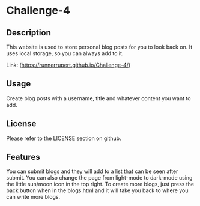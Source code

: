 # Challenge-4

## Description 

This website is used to store personal blog posts for you to look back on. It uses local storage, so you can always add to it. 

Link: (https://runnerrupert.github.io/Challenge-4/)

## Usage 

Create blog posts with a username, title and whatever content you want to add.

## License

Please refer to the LICENSE section on github.

## Features

You can submit blogs and they will add to a list that can be seen after submit. 
You can also change the page from light-mode to dark-mode using the little sun/moon icon in the top right. 
To create more blogs, just press the back button when in the blogs.html and it will take you back to where you can
write more blogs. 